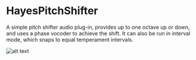 # HayesPitchShifter
A simple pitch shifter audio plug-in, provides up to one octave up or down, and uses a phase vocoder to achieve the shift. 
It can also be run in interval mode, which snaps to equal temperament intervals.

![alt text](Images/PitchShiferGUI.png)

